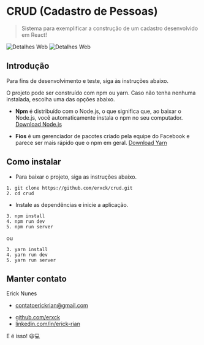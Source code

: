 # CRUD (Cadastro de Pessoas)

> Sistema para exemplificar a construção de um cadastro desenvolvido em React!

![Detalhes Web](/home.jpg)
![Detalhes Web](/users.jpg)

## Introdução

Para fins de desenvolvimento e teste, siga às instruções abaixo.

O projeto pode ser construído com npm ou yarn. Caso não tenha nenhuma instalada, escolha uma das opções abaixo.

- **Npm** é distribuído com o Node.js, o que significa que, ao baixar o Node.js, você automaticamente instala o npm no seu computador. [Download Node.js](https://nodejs.org/en)

- **Fios** é um gerenciador de pacotes criado pela equipe do Facebook e parece ser mais rápido que o npm em geral. [Download Yarn](https://yarnpkg.com/getting-started/install)

## Como instalar

- Para baixar o projeto, siga as instruções abaixo.

```
1. git clone https://github.com/erxck/crud.git
2. cd crud
```

- Instale as dependências e inicie a aplicação.

```
3. npm install
4. npm run dev
5. npm run server
```

ou

```
3. yarn install
4. yarn run dev
5. yarn run server
```

## Manter contato

Erick Nunes

- [contatoerickrian@gmail.com](mailto:contatoerickrian@gmail.com)
<!-- * [erickrian.com]( https://erickrian.com) -->
- [github.com/erxck](http://github.com/erxck)
- [linkedin.com/in/erick-rian](http://linkedin.com/in/erick-rian)

E é isso! 😃💻
